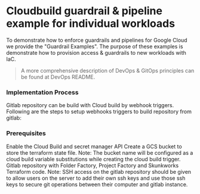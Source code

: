 # Cloudbuild guardrail & pipeline example for individual workloads

To demonstrate how to enforce guardrails and pipelines for Google Cloud we provide the "Guardrail Examples". The purpose of these examples is demonstrate how to provision access & guardrails to new workloads with IaC. 

> A more comprehensive description of DevOps & GitOps principles can be found at DevOps README.


### Implementation Process
Gitlab repository can be build with Cloud build by webhook triggers. Following are the steps to setup webhooks triggers to build repository from gitlab:

### Prerequisites
Enable the Cloud Build and secret manager API
Create a GCS bucket to store the terraform state file. Note: The bucket name will be configured as a cloud build variable substitutions while creating the cloud build trigger.
Gitlab repository with Folder Factory, Project Factory and Skunkworks Terraform code.
Note: SSH access on the gitlab repository should be given to allow users on the server to add their own ssh keys and use those ssh keys to secure git operations between their computer and gitlab instance. 

